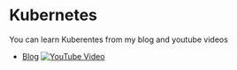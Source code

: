 # Kubernetes

You can learn Kuberentes from my blog and youtube videos
- [Blog](https://blogs.kaiwalyakoparkar.com/what-is-kubernetes)
[![YouTube Video](https://img.youtube.com/vi/x1UPjOz8BBw/0.jpg)](https://www.youtube.com/watch?v=x1UPjOz8BBw)
